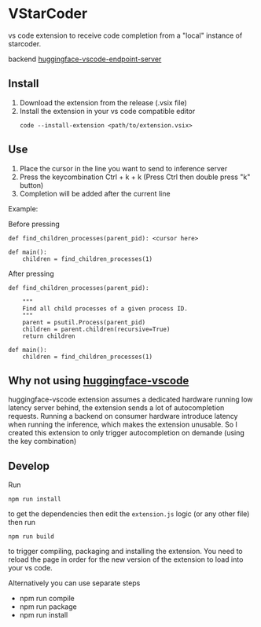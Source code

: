 # VStarCoder

vs code extension to receive code completion from a "local" instance of starcoder.

backend [huggingface-vscode-endpoint-server](https://github.com/piratos/huggingface-vscode-endpoint-server)

## Install

1. Download the extension from the release (.vsix file)
2. Install the extension in your vs code compatible editor
   ```
   code --install-extension <path/to/extension.vsix>
   ```

## Use

1. Place the cursor in the line you want to send to inference server
2. Press the keycombination Ctrl + k + k (Press Ctrl then double press "k" button)
3. Completion will be added after the current line

Example:

Before pressing
```
def find_children_processes(parent_pid): <cursor here>

def main():
    children = find_children_processes(1)
```

After pressing

```
def find_children_processes(parent_pid):

    """
    Find all child processes of a given process ID.
    """
    parent = psutil.Process(parent_pid)
    children = parent.children(recursive=True)
    return children

def main():
    children = find_children_processes(1)
```

## Why not using [huggingface-vscode](https://github.com/huggingface/huggingface-vscode)

huggingface-vscode extension assumes a dedicated hardware running low latency server behind,
the extension sends a lot of autocompletion requests.
Running a backend on consumer hardware introduce latency when running the inference,
which makes the extension unusable. So I created this extension to only trigger autocompletion
on demande (using the key combination)

## Develop
Run
```
npm run install
```
to get the dependencies then edit the `extension.js` logic (or any other file)
then run

```
npm run build
```

to trigger compiling, packaging and installing the extension.
You need to reload the page in order for the new version of the extension to load into your vs code.

Alternatively you can use separate steps

- npm run compile
- npm run package
- npm run install